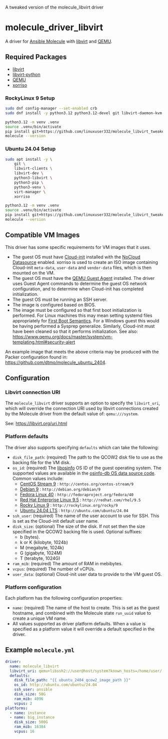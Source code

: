 A tweaked version of the molecule_libvirt driver

# molecule_driver_libvirt

A driver for
[Ansible Molecule](https://ansible.readthedocs.io/projects/molecule/) with
[libvirt](https://libvirt.org/) and [QEMU](https://www.qemu.org/).

## Required Packages

* [libvirt](https://libvirt.org/)
* [libvirt-python](https://pypi.org/project/libvirt-python/)
* [QEMU](https://www.qemu.org/)
* [xorriso](https://www.gnu.org/software/xorriso/)

### RockyLinux 9 Setup
```bash
sudo dnf config-manager --set-enabled crb
sudo dnf install -y python3.12 python3.12-devel git libvirt-daemon-kvm libvirt-devel qemu-kvm gcc 

python3.12 -m venv .venv
source .venv/bin/activate
pip install git+https://github.com/linuxuser332/molecule_libvirt_tweaked ansible-lint
molecule --version
```



### Ubuntu 24.04 Setup

```bash
sudo apt install -y \
    git \
    libvirt-clients \
    libvirt-dev \
    python3-libvirt \
    python3-pip \
    python3-venv \
    virt-manager \
    xorriso

python3.12 -m venv .venv
source .venv/bin/activate
pip install git+https://github.com/linuxuser332/molecule_libvirt_tweaked ansible-lint
molecule --version
```

## Compatible VM Images

This driver has some specific requirements for VM images that it uses.

* The guest OS must have [Cloud-init](https://cloud-init.io/) installed with the
  [NoCloud Datasource](https://cloudinit.readthedocs.io/en/latest/reference/datasources/nocloud.html)
  enabled. xorriso is used to create an ISO image containing Cloud-init
  `meta-data`, `user-data` and `vendor-data` files, which is then mounted on the
  VM.
* The guest OS must have the
  [QEMU Guest Agent](https://wiki.qemu.org/Features/GuestAgent) installed. The
  driver uses Guest Agent commands to determine the guest OS network
  configuration, and to determine when Cloud-init has completed initialization.
* The guest OS must be running an SSH server.
* The image is configured based on BIOS.
* The image must be configured so that first boot initialization is performed.
  For Linux machines this may mean setting systemd files appropriately for
  [First Boot Semantics](https://www.freedesktop.org/software/systemd/man/latest/machine-id.html#First%20Boot%20Semantics). For a Windows guest this would be having
  performed a Sysprep generalize. Similarly, Cloud-init must have been cleaned
  so that it performs initialization. See also:
  https://www.qemu.org/docs/master/system/vm-templating.html#security-alert

An example image that meets the above criteria may be produced with the Packer
configuration found in: <https://github.com/dtmo/molecule_ubuntu_2404>.

## Configuration

### Libvirt connection URI

The `molecule_libvirt` driver supports an option to specify the `libvirt_uri`,
which will override the connection URI used by libvirt connections created by
the Molecule driver from the default value of: `qemu:///system`.

See: <https://libvirt.org/uri.html>

### Platform defaults

The driver also supports specifying `defaults` which can take the following:

* `disk_file_path`: (required) The path to the QCOW2 disk file to use as the
  backing file for the VM disk.
* `os_id`: (required) The [libosinfo](https://libosinfo.org/) OS ID of the guest
  operating system. The supported values are available in the
  [osinfo-db OS data source code](https://gitlab.com/libosinfo/osinfo-db/-/tree/main/data/os?ref_type=heads).
  Common values include:
  * [CentOS Stream 9](https://gitlab.com/libosinfo/osinfo-db/-/blob/main/data/os/centos.org/centos-stream-9.xml.in?ref_type=heads#L4)
    : `http://centos.org/centos-stream/9`
  * [Debian 9](https://gitlab.com/libosinfo/osinfo-db/-/blob/main/data/os/debian.org/debian-9.xml.in?ref_type=heads#L4)
    : `http://debian.org/debian/9`
  * [Fedora Linux 40](https://gitlab.com/libosinfo/osinfo-db/-/blob/main/data/os/fedoraproject.org/fedora-40.xml.in?ref_type=heads)
    : `http://fedoraproject.org/fedora/40`
  * [Red Hat Enterprise Linux 9.5](https://gitlab.com/libosinfo/osinfo-db/-/blob/main/data/os/redhat.com/rhel-9.5.xml.in?ref_type=heads#L4)
    : `http://redhat.com/rhel/9.5`
  * [Rocky Linux 9](https://gitlab.com/libosinfo/osinfo-db/-/blob/main/data/os/rockylinux.org/rocky-9.xml.in?ref_type=heads#L4)
    : `http://rockylinux.org/rocky/9`
  * [Ubuntu 24.04 LTS](https://gitlab.com/libosinfo/osinfo-db/-/blob/main/data/os/ubuntu.com/ubuntu-24.04.xml.in?ref_type=heads#L5)
    : `http://ubuntu.com/ubuntu/24.04`
* `ssh_user`: (required) The name of the user account to use for SSH. This is
  set as the Cloud-init default user name.
* `disk_size`: (optional) The size of the disk. If not set then the size
  specified in the QCOW2 backing file is used. Optional suffixes:
  * b (bytes).
  * k or K (kilobyte, 1024b)
  * M (megabyte, 1024k)
  * G (gigabyte, 1024M)
  * T (terabyte, 1024G)
* `ram_mib`: (required) The amount of RAM in mebibytes.
* `vcpus`: (required) The number of vCPUs.
* `user_data`: (optional) Cloud-init user data to provide to the VM guest OS.

### Platform configuration

Each platform has the following configuration properties:

* `name`: (required) The name of the host to create. This is set as the guest
  hostname, and combined with the Molecule state `run_uuid` value to create a
  unique VM name.
* All values supported as driver platform defaults. When a value is specified as
  a platform value it will override a default specified in the driver.

## Example `molecule.yml`

```yaml
driver:
  name: molecule_libvirt
  libvirt_uri: qemu+libssh2://user@host/system?known_hosts=/home/user/.ssh/known_hosts
  defaults:
    disk_file_path: "{{ ubuntu_2404_qcow2_image_path }}"
    os_id: http://ubuntu.com/ubuntu/24.04
    ssh_user: ansible
    disk_size: 50G
    ram_mib: 4096
    vcpus: 2
platforms:
  - name: instance
  - name: big_instance
    disk_size: 500G
    ram_mib: 16384
    vcpus: 16

```
